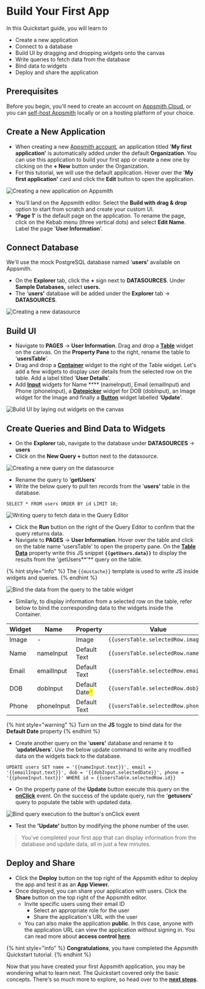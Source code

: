 # Build Your First App

In this Quickstart guide, you will learn to&#x20;

* Create a new application
* Connect to a database
* Build UI by dragging and dropping widgets onto the canvas
* Write queries to fetch data from the database
* Bind data to widgets
* Deploy and share the application

## Prerequisites

Before you begin, you'll need to create an account on [Appsmith Cloud](https://app.appsmith.com/), or you can [self-host Appsmith](setup/) locally or on a hosting platform of your choice.

## **Create a New Application**

* When creating a new [Appsmith account](https://app.appsmith.com/), an application titled '**My first application'** is automatically added under the default **Organization**. You can use this application to build your first app or create a new one by clicking on the **+ New** button under the Organization.
* For this tutorial, we will use the default application. Hover over the '**My first application'** card and click the **Edit** button to open the application.

![Creating a new application on Appsmith](<../.gitbook/assets/Screenshot 2022-07-12 at 23.04.43.png>)

* You'll land on the Appsmith editor. Select the **Build with drag & drop** option to start from scratch and create your custom UI.&#x20;
* **'Page 1'** is the default page on the application. To rename the page, click on the Kebab menu (three vertical dots) and select **Edit Name**. Label the page '**User Information**'.

## **Connect Database**

We'll use the mock PostgreSQL database named '**users'** available on Appsmith.

* On the **Explorer** tab, click the **+** sign next to **DATASOURCES**. Under **Sample Databases,** select **users.**
* The '**users'** database will be added under the **Explorer** tab -> **DATASOURCES**.

![Creating a new datasource](<../.gitbook/assets/Add Datasource.png>)

## **Build UI**

* Navigate to **PAGES** → **User Information**. Drag and drop a [**Table**](../reference/widgets/table.md) widget on the canvas. On the **Property Pane** to the right, rename the table to '**usersTable**'.
* Drag and drop a [**Container**](../reference/widgets/container.md) widget to the right of the Table widget. Let's add a few widgets to display user details from the selected row on the table. Add a label titled '**User Details**'.
* Add [**Input**](../reference/widgets/input.md) widgets for Name **** (nameInput), Email (emailInput) and Phone (phoneInput), a [**Datepicker**](../reference/widgets/datepicker.md) widget for DOB (dobInput), an Image widget for the Image and finally a [**Button**](../reference/widgets/button/) widget labelled '**Update**'.

![Build UI by laying out widgets on the canvas](<../.gitbook/assets/Screenshot 2022-06-28 at 10.50.31 PM.png>)

## **Create Queries and Bind Data to Widgets**

* On the **Explorer** tab, navigate to the database under **DATASOURCES** → **users**&#x20;
* Click on the **New Query +** button next to the datasource.

![Creating a new query on the datasource](<../.gitbook/assets/New Query (1).png>)

* Rename the query to ‘**getUsers**’
* Write the below query to pull ten records from the '**users'** table in the database.&#x20;

```
SELECT * FROM users ORDER BY id LIMIT 10;
```

![Writing query to fetch data in the Query Editor](<../.gitbook/assets/Screenshot 2022-07-12 at 22.38.19.png>)

* Click the **Run** button on the right of the Query Editor to confirm that the query returns data.
* Navigate to **PAGES** → **User Information**. Hover over the table and click on the table name 'usersTable' to open the property pane. On the [**Table Data**](../reference/widgets/table.md#table-data) property write this JS snippet **`{{getUsers.data}}`** to display the results from the 'getUsers**'** query on the table.&#x20;

{% hint style="info" %}
The `{{mustache}}` template is used to write JS inside widgets and queries.
{% endhint %}

![Bind the data from the query to the table widget](<../.gitbook/assets/Screenshot 2022-07-12 at 22.40.59.png>)

* Similarly, to display information from a selected row on the table, refer below to bind the corresponding data to the widgets inside the Container.

| Widget | Name       | Property                                          | Value                              |
| ------ | ---------- | ------------------------------------------------- | ---------------------------------- |
| Image  | -          | Image                                             | `{{usersTable.selectedRow.image}}` |
| Name   | nameInput  | Default Text                                      | `{{usersTable.selectedRow.name}}`  |
| Email  | emailInput | Default Text                                      | `{{usersTable.selectedRow.email}}` |
| DOB    | dobInput   | Default Date<mark style="color:orange;">\*</mark> | `{{usersTable.selectedRow.dob}}`   |
| Phone  | phoneInput | Default Text                                      | `{{usersTable.selectedRow.phone}}` |

{% hint style="warning" %}
Turn on the **JS** toggle to bind data for the **Default Date** property
{% endhint %}

* Create another query on the '**users'** database and rename it to '**updateUsers**'. Use the below update command to write any modified data on the widgets back to the database.&#x20;

```
UPDATE users SET name = '{{nameInput.text}}', email = '{{emailInput.text}}', dob = '{{dobInput.selectedDate}}', phone = '{{phoneInput.text}}' WHERE id = {{usersTable.selectedRow.id}} 
```

* On the property pane of the **Update** button execute this query on the [**onClick**](../reference/widgets/button/#events) event. On the success of the update query, run the '**getusers'** query to populate the table with updated data.

![Bind query execution to the button's  onClick event ](<../.gitbook/assets/Screenshot 2022-06-28 at 11.36.28 PM.png>)

* Test the **'Update'** button by modifying the phone number of the user.

> You’ve completed your first app that can display information from the database and update data, all in just a few minutes.

## Deploy and Share

* Click the **Deploy** button on the top right of the Appsmith editor to deploy the app and test it as an **App Viewer.**&#x20;
* Once deployed, you can share your application with users. Click the **Share** button on the top right of the Appsmith editor.
  * Invite specific users using their email ID
    * Select an appropriate role for the user
    * Share the application's URL with the user
  * You can also make the application **public**. In this case, anyone with the application URL can view the application without signing in. You can read more about **access control** [**here**](../advanced-concepts/access-control.md).

{% hint style="info" %}
**Congratulations**, you have completed the Appsmith Quickstart tutorial.&#x20;
{% endhint %}

Now that you have created your first Appsmith application, you may be wondering what to learn next. The Quickstart covered only the basic concepts. There's so much more to explore, so head over to the [**next steps**](../#advanced-users).


